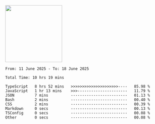 <img height="180em" src="https://github-readme-stats-eight-theta.vercel.app/api?username=bkundev&show_icons=true&theme=radical&include_all_commits=true&count_private=true"/>
<!--START_SECTION:waka-->

```all_time
From: 11 June 2025 - To: 18 June 2025

Total Time: 10 hrs 19 mins

TypeScript   8 hrs 52 mins   >>>>>>>>>>>>>>>>>>>>>----   85.98 %
JavaScript   1 hr 13 mins    >>>----------------------   11.79 %
JSON         7 mins          -------------------------   01.13 %
Bash         2 mins          -------------------------   00.40 %
CSS          2 mins          -------------------------   00.39 %
Markdown     0 secs          -------------------------   00.13 %
TSConfig     0 secs          -------------------------   00.08 %
Other        0 secs          -------------------------   00.08 %
```

<!--END_SECTION:waka-->
